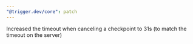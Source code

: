 ```yaml
---
"@trigger.dev/core": patch
---
```


Increased the timeout when canceling a checkpoint to 31s (to match the timeout on the server)
